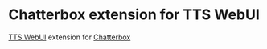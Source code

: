 # Chatterbox extension for TTS WebUI
[TTS WebUI](https://github.com/rsxdalv/tts-webui) extension for [Chatterbox](https://github.com/resemble-ai/chatterbox)
